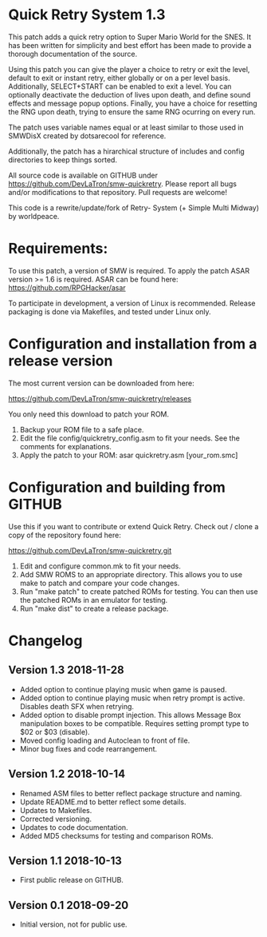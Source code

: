 Quick Retry System 1.3
======================
 This patch adds a quick retry option to Super Mario World for the SNES. It has been written for simplicity and best
effort has been made to provide a thorough documentation of the source. 

 Using this patch you can give the player a choice to retry or exit the level, default to exit or instant retry, either
globally or on a per level basis. Additionally, SELECT+START can be enabled to exit a level. You can optionally deactivate
the deduction of lives upon death, and define sound effects and message popup options. Finally, you have a choice for
resetting the RNG upon death, trying to ensure the same RNG ocurring on every run.

The patch uses variable names equal or at least similar to those used in SMWDisX created by dotsarecool for reference.

Additionally, the patch has a hirarchical structure of includes and config directories to keep things sorted.

All source code is available on GITHUB under https://github.com/DevLaTron/smw-quickretry. Please report all bugs and/or
modifications to that repository. Pull requests are welcome!

This code is a rewrite/update/fork of Retry- System (+ Simple Multi Midway) by worldpeace.


Requirements:
=============
 To use this patch, a version of SMW is required. To apply the patch ASAR version >= 1.6 is required. ASAR can be found
here: https://github.com/RPGHacker/asar

 To participate in development, a version of Linux is recommended. Release packaging is done via Makefiles, and tested
under Linux only.


Configuration and installation from a release version
=====================================================
The most current version can be downloaded from here: 

https://github.com/DevLaTron/smw-quickretry/releases

You only need this download to patch your ROM.

1. Backup your ROM file to a safe place.
2. Edit the file config/quickretry_config.asm to fit your needs. See the comments for explanations.
3. Apply the patch to your ROM: asar quickretry.asm [your_rom.smc]


Configuration and building from GITHUB
======================================
Use this if you want to contribute or extend Quick Retry. Check out / clone a copy of the repository found here:

https://github.com/DevLaTron/smw-quickretry.git

1. Edit and configure common.mk to fit your needs.
2. Add SMW ROMS to an appropriate directory. This allows you to use make to patch and compare your code changes.
3. Run "make patch" to create patched ROMs for testing. You can then use the patched ROMs in an emulator for testing.
4. Run "make dist" to create a release package.


Changelog
=========

Version 1.3 2018-11-28
----------------------
- Added option to continue playing music when game is paused.
- Added option to continue playing music when retry prompt is active. Disables death SFX when retrying.
- Added option to disable prompt injection. This allows Message Box manipulation boxes to be compatible. Requires setting prompt type to $02 or $03 (disable).
- Moved config loading and Autoclean to front of file.
- Minor bug fixes and code rearrangement.

Version 1.2 2018-10-14
----------------------
- Renamed ASM files to better reflect package structure and naming.
- Update README.md to better reflect some details.
- Updates to Makefiles.
- Corrected versioning.
- Updates to code documentation.
- Added MD5 checksums for testing and comparison ROMs.

Version 1.1 2018-10-13
----------------------
- First public release on GITHUB.

Version 0.1 2018-09-20
----------------------
- Initial version, not for public use.
